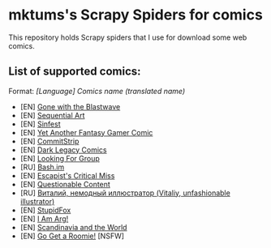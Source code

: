 # mktums's Scrapy Spiders for comics

This repository holds Scrapy spiders that I use for download some web comics.

## List of supported comics:
Format: *[Language] Comics name (translated name)*

- [EN] [Gone with the Blastwave](http://www.blastwave-comic.com/)
- [EN] [Sequential Art](http://www.collectedcurios.com/sequentialart.php)
- [EN] [Sinfest](http://www.sinfest.net/)
- [EN] [Yet Another Fantasy Gamer Comic](http://yafgc.net/)
- [EN] [CommitStrip](http://www.commitstrip.com/en/)
- [EN] [Dark Legacy Comics](http://www.darklegacycomics.com/)
- [EN] [Looking For Group](http://www.lfg.co/)
- [RU] [Bash.im](http://bash.im/comics-calendar)
- [EN] [Escapist's Critical Miss](http://www.escapistmagazine.com/articles/view/comicsandcosplay/comics/critical-miss)
- [EN] [Questionable Content](http://questionablecontent.net/)
- [RU] [Виталий, немодный иллюстратор (Vitaliy, unfashionable illustrator)](http://schakty.com/tagvitaliy/)
- [EN] [StupidFox](http://stupidfox.net/)
- [EN] [I Am Arg!](http://iamarg.com/)
- [EN] [Scandinavia and the World](http://satwcomic.com/)
- [EN] [Go Get a Roomie!](http://www.gogetaroomie.com) [NSFW]
